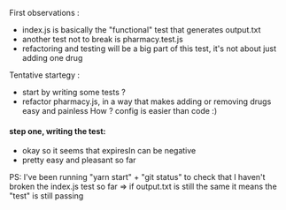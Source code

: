 
<!-- Hello ! this is the equivalent of me live coding this technical test. It will also
help me remember the different steps of this test when telling you about it during the
interview on Monday. And no, I don't usually do this when coding ;) -->

First observations :
  - index.js is basically the "functional" test that generates output.txt
  - another test not to break is pharmacy.test.js
  - refactoring and testing will be a big part of this test, it's not about just adding one drug

Tentative startegy :
  - start by writing some tests ?
  - refactor pharmacy.js, in a way that makes adding or removing drugs easy and painless
    How ? config is easier than code :)


#### step one, writing the test:
  - okay so it seems that expiresIn can be negative
  - pretty easy and pleasant so far

  PS: I've been running "yarn start" + "git status" to check that I haven't broken the index.js test so far => if output.txt is still the same it means the "test" is still passing